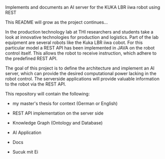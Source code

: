 Implements and documents an AI server for the KUKA LBR iiwa robot using REST

This README will grow as the project continues...

In the production technology lab at THI researchers and students take a look at innovative technologies for production and logistics. Part of the lab equipment are several robots like the Kuka LBR iiwa cobot. For this particular model a REST API has been implemented in JAVA on the robot control itself. This allows the robot to receive instruction, which adhere to the predefined REST API.

The goal of this project is to define the architecture and implement an AI server, which can provide the desired computational power lacking in the robot control. The serverside applications will provide valuable information to the robot via the REST API.

This repository will contain the following:
- my master's thesis for context (German or English)
- REST API implementation on the server side
- Knowledge Graph (Ontology and Database)
- AI Application
- Docs

- Sucuk mit Ei
